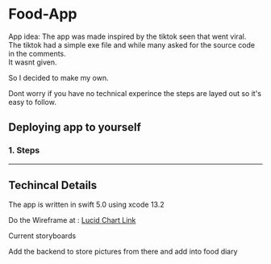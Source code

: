 # Food-App
App idea: The app was made inspired by the tiktok seen that went viral.  
The tiktok had a simple exe file and while many asked for the source code in the comments.  
It wasnt given.  

So I decided to make my own.

Dont worry if you have no technical experince the steps are layed out so it's easy to follow.

## Deploying app to yourself
### 1. Steps



---
## Techincal Details
The app is written in swift 5.0 using xcode 13.2 

Do the Wireframe at : [Lucid Chart Link](https://lucid.app/lucidchart/6337487f-253b-4736-aae6-444a696b8164/edit?page=0_0&invitationId=inv_b056b361-7481-4e4f-9e36-9c2e58643fbb#)

Current storyboards

Add the backend to store pictures from there and add into food diary

